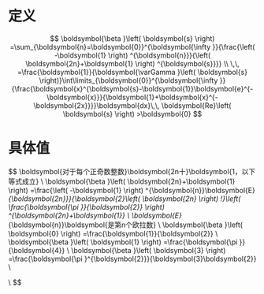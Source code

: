 # 定义

$$
\boldsymbol{\beta }\left( \boldsymbol{s} \right) =\sum_{\boldsymbol{n}=\boldsymbol{0}}^{\boldsymbol{\infty }}{\frac{\left( -\boldsymbol{1} \right) ^{\boldsymbol{n}}}{\left( \boldsymbol{2n}+\boldsymbol{1} \right) ^{\boldsymbol{s}}}}
\\
\,\,     =\frac{\boldsymbol{1}}{\boldsymbol{\varGamma }\left( \boldsymbol{s} \right)}\int\limits_{\boldsymbol{0}}^{\boldsymbol{\infty }}{\frac{\boldsymbol{x}^{\boldsymbol{s}-\boldsymbol{1}}\boldsymbol{e}^{-\boldsymbol{x}}}{\boldsymbol{1}+\boldsymbol{x}^{-\boldsymbol{2x}}}}\boldsymbol{dx}\,\, \boldsymbol{Re}\left( \boldsymbol{s} \right) >\boldsymbol{0}
$$

# 具体值

$$
\boldsymbol{对于每个正奇数整数}\boldsymbol{2n十}\boldsymbol{1，以下等式成立}
\\
\boldsymbol{\beta }\left( \boldsymbol{2n}+\boldsymbol{1} \right) =\frac{\left( -\boldsymbol{1} \right) ^{\boldsymbol{n}}\boldsymbol{E}_{\boldsymbol{2n}}}{\boldsymbol{2}\left( \boldsymbol{2n} \right) !}\left( \frac{\boldsymbol{\pi }}{\boldsymbol{2}} \right) ^{\boldsymbol{2n}+\boldsymbol{1}}
\\
\boldsymbol{E}_{\boldsymbol{n}}\boldsymbol{是第n个欧拉数}
\\
\boldsymbol{\beta }\left( \boldsymbol{0} \right) =\frac{\boldsymbol{1}}{\boldsymbol{2}}
\\
\boldsymbol{\beta }\left( \boldsymbol{1} \right) =\frac{\boldsymbol{\pi }}{\boldsymbol{4}}
\\
\boldsymbol{\beta }\left( \boldsymbol{3} \right) =\frac{\boldsymbol{\pi }^{\boldsymbol{2}}}{\boldsymbol{3}\boldsymbol{2}}
\\

\\
$$